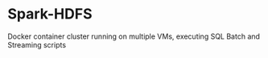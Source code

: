 # Spark-HDFS
Docker container cluster running on multiple VMs, executing SQL Batch and Streaming scripts
